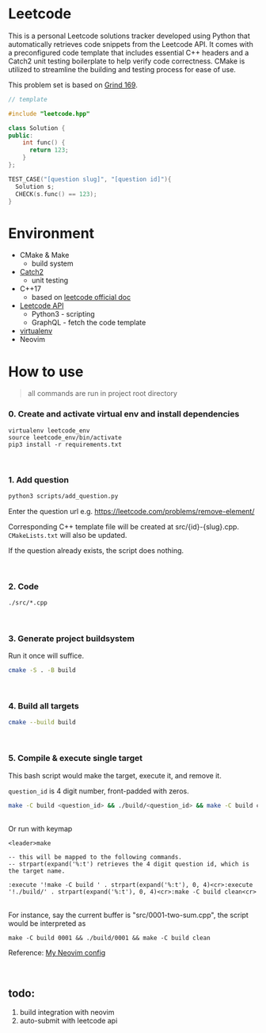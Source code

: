 # Leetcode

This is a personal Leetcode solutions tracker developed using Python that automatically
retrieves code snippets from the Leetcode API. It comes with a preconfigured code template
that includes essential C++ headers and a Catch2 unit testing boilerplate to help verify
code correctness. CMake is utilized to streamline the building and testing process for ease of use.

This problem set is based on [Grind 169](https://www.techinterviewhandbook.org/grind75?hours=30&difficulty=Medium&difficulty=Hard&difficulty=Easy&weeks=5&mode=preferences&order=topics&grouping=weeks#).

```cpp
// template

#include "leetcode.hpp"

class Solution {
public:
    int func() {
      return 123;
    }
};

TEST_CASE("[question slug]", "[question id]"){
  Solution s;
  CHECK(s.func() == 123);
}
```

# Environment

- CMake & Make
  - build system
- [Catch2](https://github.com/catchorg/Catch2)
  - unit testing
- C++17
  - based on [leetcode official doc](https://support.leetcode.com/hc/en-us/articles/360011833974-What-are-the-environments-for-the-programming-languages-)
- [Leetcode API](https://pypi.org/project/python-leetcode/)
  - Python3 - scripting
  - GraphQL - fetch the code template
- [virtualenv](https://virtualenv.pypa.io/en/latest/)
- Neovim

# How to use

> all commands are run in project root directory

### 0. Create and activate virtual env and install dependencies

```
virtualenv leetcode_env
source leetcode_env/bin/activate
pip3 install -r requirements.txt
```

<br>

### 1. Add question

```bash
python3 scripts/add_question.py
```

Enter the question url e.g. https://leetcode.com/problems/remove-element/

Corresponding C++ template file will be created at src/{id}-{slug}.cpp. `CMakeLists.txt` will also be updated.

If the question already exists, the script does nothing.

<br>

### 2. Code

```bash
./src/*.cpp
```

<br>

### 3. Generate project buildsystem

Run it once will suffice.

```bash
cmake -S . -B build
```

<br>

### 4. Build all targets

```bash
cmake --build build
```

<br>

### 5. Compile & execute single target

This bash script would make the target, execute it, and remove it.

`question_id` is 4 digit number, front-padded with zeros.

```bash
make -C build <question_id> && ./build/<question_id> && make -C build clean
```
<br>
Or run with keymap

```vim
<leader>make

-- this will be mapped to the following commands.
-- strpart(expand('%:t') retrieves the 4 digit question id, which is the target name.

:execute '!make -C build ' . strpart(expand('%:t'), 0, 4)<cr>:execute '!./build/' . strpart(expand('%:t'), 0, 4)<cr>:make -C build clean<cr>
```
<br>
For instance, say the current buffer is "src/0001-two-sum.cpp", the script would
be interpreted as

`make -C build 0001 && ./build/0001 && make -C build clean`

Reference: [My Neovim config](https://github.com/ethanh6/dotfiles/blob/main/.config/nvim/lua/user/keymaps.lua)

<br>

## todo:

1. build integration with neovim
2. auto-submit with leetcode api
